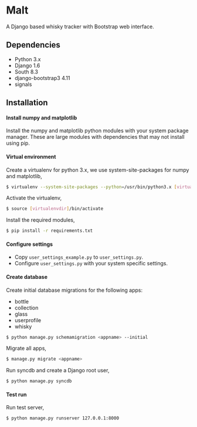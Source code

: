 Malt
====

A Django based whisky tracker with Bootstrap web interface.

Dependencies
------------
- Python 3.x
- Django 1.6
- South 8.3
- django-bootstrap3 4.11
- signals

Installation
-----------
#### Install numpy and matplotlib
Install the numpy and matplotlib python modules with your system package manager. These are large modules with dependencies that may not install using pip.

#### Virtual environment
Create a virtualenv for python 3.x, we use system-site-packages for numpy and matplotlib,
```bash
$ virtualenv --system-site-packages --python=/usr/bin/python3.x [virtualenvdir]
```

Activate the virtualenv,
```bash
$ source [virtualenvdir]/bin/activate
```

Install the required modules,
```bash
$ pip install -r requirements.txt
```

#### Configure settings
- Copy `user_settings_example.py` to `user_settings.py`.
- Configure `user_settings.py` with your system specific settings.

#### Create database
Create initial database migrations for the following apps:
- bottle
- collection
- glass
- userprofile
- whisky

```bash
$ python manage.py schemamigration <appname> --initial
```
Migrate all apps,
```bash
$ manage.py migrate <appname>
```

Run syncdb and create a Django root user,
```bash
$ python manage.py syncdb
```

#### Test run
Run test server,
```bash
$ python manage.py runserver 127.0.0.1:8000
```
